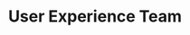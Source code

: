 ---
name: Elaine
title: User Experience Team
tags:
  - ta11y
picture: ../../images/team/Ta11y-Cat.png
---